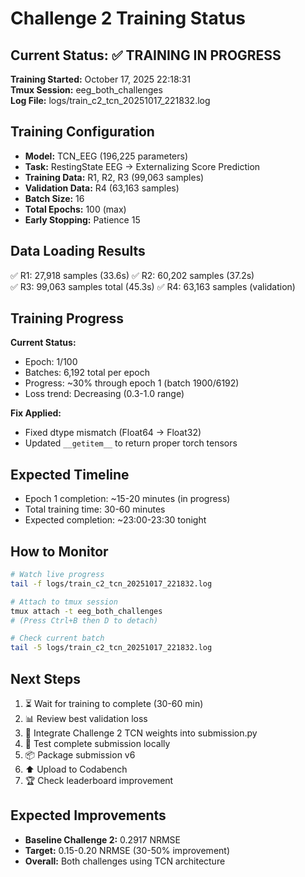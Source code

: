 # Challenge 2 Training Status

## Current Status: ✅ TRAINING IN PROGRESS

**Training Started:** October 17, 2025 22:18:31  
**Tmux Session:** eeg_both_challenges  
**Log File:** logs/train_c2_tcn_20251017_221832.log

## Training Configuration

- **Model:** TCN_EEG (196,225 parameters)
- **Task:** RestingState EEG → Externalizing Score Prediction
- **Training Data:** R1, R2, R3 (99,063 samples)
- **Validation Data:** R4 (63,163 samples)
- **Batch Size:** 16
- **Total Epochs:** 100 (max)
- **Early Stopping:** Patience 15

## Data Loading Results

✅ R1: 27,918 samples (33.6s)
✅ R2: 60,202 samples (37.2s)  
✅ R3: 99,063 samples total (45.3s)
✅ R4: 63,163 samples (validation)

## Training Progress

**Current Status:**
- Epoch: 1/100
- Batches: 6,192 total per epoch
- Progress: ~30% through epoch 1 (batch 1900/6192)
- Loss trend: Decreasing (0.3-1.0 range)

**Fix Applied:**
- Fixed dtype mismatch (Float64 → Float32)
- Updated `__getitem__` to return proper torch tensors

## Expected Timeline

- Epoch 1 completion: ~15-20 minutes (in progress)
- Total training time: 30-60 minutes
- Expected completion: ~23:00-23:30 tonight

## How to Monitor

```bash
# Watch live progress
tail -f logs/train_c2_tcn_20251017_221832.log

# Attach to tmux session
tmux attach -t eeg_both_challenges
# (Press Ctrl+B then D to detach)

# Check current batch
tail -5 logs/train_c2_tcn_20251017_221832.log
```

## Next Steps

1. ⏳ Wait for training to complete (30-60 min)
2. 📊 Review best validation loss
3. 🔧 Integrate Challenge 2 TCN weights into submission.py
4. 🧪 Test complete submission locally
5. 📦 Package submission v6
6. ⬆️ Upload to Codabench
7. 🏆 Check leaderboard improvement

## Expected Improvements

- **Baseline Challenge 2:** 0.2917 NRMSE
- **Target:** 0.15-0.20 NRMSE (30-50% improvement)
- **Overall:** Both challenges using TCN architecture

